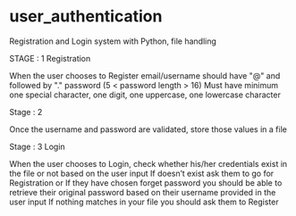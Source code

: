 # user_authentication
Registration and Login system with Python, file handling

STAGE : 1 
Registration

When the user chooses to Register
email/username should have "@" and followed by "."
password (5 < password length > 16)
              Must have minimum one special character,
              one digit,
              one uppercase, 
              one lowercase character 

Stage : 2

Once the username and password are validated, store those values in a file

Stage : 3
Login

When the user chooses to Login, check whether his/her credentials exist in the file or not based on the user input 
If doesn’t exist ask them to go for Registration or 
If they have chosen forget password you should be able to retrieve their original password based on their username provided in the user input
If nothing matches in your file you should ask them to Register
